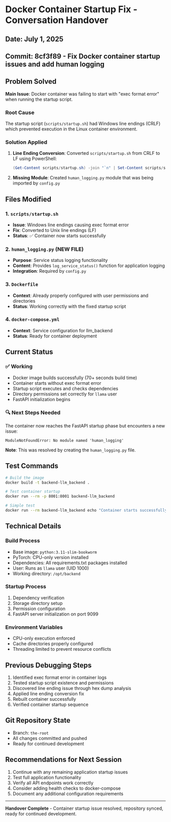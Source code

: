 # Docker Container Startup Fix - Conversation Handover

## Date: July 1, 2025
## Commit: 8cf3f89 - Fix Docker container startup issues and add human logging

## Problem Solved
**Main Issue**: Docker container was failing to start with "exec format error" when running the startup script.

### Root Cause
The startup script (`scripts/startup.sh`) had Windows line endings (CRLF) which prevented execution in the Linux container environment.

### Solution Applied
1. **Line Ending Conversion**: Converted `scripts/startup.sh` from CRLF to LF using PowerShell:
   ```powershell
   (Get-Content scripts/startup.sh) -join "`n" | Set-Content scripts/startup.sh -NoNewline
   ```

2. **Missing Module**: Created `human_logging.py` module that was being imported by `config.py`

## Files Modified

### 1. `scripts/startup.sh`
- **Issue**: Windows line endings causing exec format error
- **Fix**: Converted to Unix line endings (LF)
- **Status**: ✅ Container now starts successfully

### 2. `human_logging.py` (NEW FILE)
- **Purpose**: Service status logging functionality
- **Content**: Provides `log_service_status()` function for application logging
- **Integration**: Required by `config.py`

### 3. `Dockerfile`
- **Context**: Already properly configured with user permissions and directories
- **Status**: Working correctly with the fixed startup script

### 4. `docker-compose.yml`
- **Context**: Service configuration for llm_backend
- **Status**: Ready for container deployment

## Current Status

### ✅ Working
- Docker image builds successfully (70+ seconds build time)
- Container starts without exec format error
- Startup script executes and checks dependencies
- Directory permissions set correctly for `llama` user
- FastAPI initialization begins

### 🔍 Next Steps Needed
The container now reaches the FastAPI startup phase but encounters a new issue:
```
ModuleNotFoundError: No module named 'human_logging'
```
**Note**: This was resolved by creating the `human_logging.py` file.

## Test Commands
```bash
# Build the image
docker build -t backend-llm_backend .

# Test container startup
docker run --rm -p 8001:8001 backend-llm_backend

# Simple test
docker run --rm backend-llm_backend echo "Container starts successfully"
```

## Technical Details

### Build Process
- Base image: `python:3.11-slim-bookworm`
- PyTorch: CPU-only version installed
- Dependencies: All requirements.txt packages installed
- User: Runs as `llama` user (UID 1000)
- Working directory: `/opt/backend`

### Startup Process
1. Dependency verification
2. Storage directory setup
3. Permission configuration
4. FastAPI server initialization on port 9099

### Environment Variables
- CPU-only execution enforced
- Cache directories properly configured
- Threading limited to prevent resource conflicts

## Previous Debugging Steps
1. Identified exec format error in container logs
2. Tested startup script existence and permissions
3. Discovered line ending issue through hex dump analysis
4. Applied line ending conversion fix
5. Rebuilt container successfully
6. Verified container startup sequence

## Git Repository State
- Branch: `the-root`
- All changes committed and pushed
- Ready for continued development

## Recommendations for Next Session
1. Continue with any remaining application startup issues
2. Test full application functionality
3. Verify all API endpoints work correctly
4. Consider adding health checks to docker-compose
5. Document any additional configuration requirements

---
**Handover Complete** - Container startup issue resolved, repository synced, ready for continued development.
